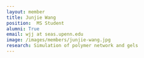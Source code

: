 ```yaml
---
layout: member
title: Junjie Wang 
position:  MS Student
alumni: True
email: wjj at seas.upenn.edu
image: /images/members/junjie-wang.jpg
research: Simulation of polymer network and gels
---
```

